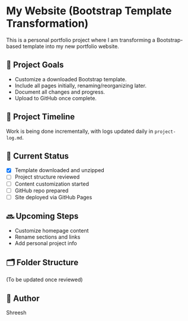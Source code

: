 # My Website (Bootstrap Template Transformation)

This is a personal portfolio project where I am transforming a Bootstrap-based template into my new portfolio website.

## 🔧 Project Goals
- Customize a downloaded Bootstrap template.
- Include all pages initially, renaming/reorganizing later.
- Document all changes and progress.
- Upload to GitHub once complete.

## 📅 Project Timeline
Work is being done incrementally, with logs updated daily in `project-log.md`.

## 📁 Current Status
- [x] Template downloaded and unzipped
- [ ] Project structure reviewed
- [ ] Content customization started
- [ ] GitHub repo prepared
- [ ] Site deployed via GitHub Pages

## 🔜 Upcoming Steps
- Customize homepage content
- Rename sections and links
- Add personal project info

## 🗂️ Folder Structure
(To be updated once reviewed)

## 🙌 Author
Shreesh
